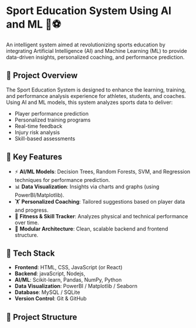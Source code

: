 # Sport Education System Using AI and ML 🧠⚽

An intelligent system aimed at revolutionizing sports education by integrating Artificial Intelligence (AI) and Machine Learning (ML) to provide data-driven insights, personalized coaching, and performance prediction.

## 🚀 Project Overview

The Sport Education System is designed to enhance the learning, training, and performance analysis experience for athletes, students, and coaches. Using AI and ML models, this system analyzes sports data to deliver:

- Player performance prediction
- Personalized training programs
- Real-time feedback
- Injury risk analysis
- Skill-based assessments

## 🧩 Key Features

- ⚡ **AI/ML Models**: Decision Trees, Random Forests, SVM, and Regression techniques for performance prediction.
- 📊 **Data Visualization**: Insights via charts and graphs (using PowerBI/Matplotlib).
- 🏋️ **Personalized Coaching**: Tailored suggestions based on player data and progress.
- 🏃 **Fitness & Skill Tracker**: Analyzes physical and technical performance over time.
- 📁 **Modular Architecture**: Clean, scalable backend and frontend structure.

## 🔧 Tech Stack

- **Frontend**: HTML, CSS, JavaScript (or React)
- **Backend**: javaScript, Nodejs, 
- **AI/ML**: Scikit-learn, Pandas, NumPy, Python
- **Data Visualization**: PowerBI / Matplotlib / Seaborn
- **Database**: MySQL / SQLite
- **Version Control**: Git & GitHub

## 📂 Project Structure

